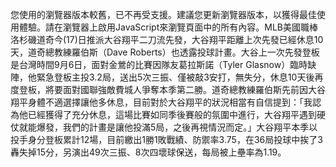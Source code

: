 您使用的瀏覽器版本較舊，已不再受支援。建議您更新瀏覽器版本，以獲得最佳使用體驗。請在瀏覽器上啟用JavaScript來瀏覽頁面中的所有內容。MLB美國職棒洛杉磯道奇今(17)日推派大谷翔平二刀流先發，大谷翔平距離上次先發已經休息10天，道奇總教練羅伯斯（Dave Roberts）也透露投球計畫。大谷上一次先發登板是台灣時間9月6日，面對金鶯的比賽因隊友葛拉斯諾（Tyler Glasnow）臨時缺陣，他緊急登板主投3.2局，送出5次三振、僅被敲3安打，無失分，休息10天後再度登板，將要面對國聯強敵費城人爭奪本季第二勝。道奇總教練羅伯斯先前因大谷翔平身體不適選擇讓他多休息，目前對於大谷翔平的狀況相當有自信提到：「我認為他已經獲得了充分休息，這場比賽如同季後賽般的氛圍中進行，大谷翔平遇到硬仗就能爆發，我們的計畫是讓他投滿5局，之後再視情況而定。」大谷翔平本季以投手身分登板累計12場，目前繳出1勝1敗戰績、防禦率3.75，在36局投球中挨了3轟失掉15分，另演出49次三振、8次四壞球保送，每局被上壘率為1.19。